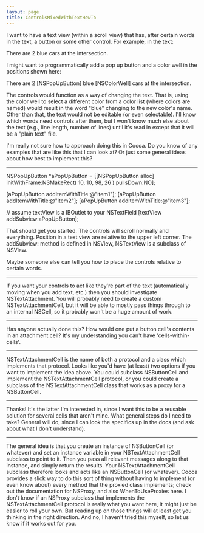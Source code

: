 ```yaml
---
layout: page
title: ControlsMixedWithTextHowTo
---
```




I want to have a text view (within a scroll view) that has, after certain words in the text, a button or some other control. For example, in the text:

    
There are 2 blue cars at the intersection.


I might want to programmatically add a pop up button and a color well in the positions shown here:
    
There are 2 [NSPopUpButton] blue [NSColorWell] cars at the intersection.


The controls would function as a way of changing the text. That is, using the color well to select a different color from a color list (where colors are named) would result in the word "blue" changing to the new color's name. Other than that, the text would not be editable (or even selectable). I'll know which words need controls after them, but I won't know much else about the text (e.g., line length, number of lines) until it's read in except that it will be a "plain text" file.

I'm really not sure how to approach doing this in Cocoa. Do you know of any examples that are like this that I can look at? Or just some general ideas about how best to implement this?

----

    
NSPopUpButton *aPopUpButton = [[NSPopUpButton alloc] 
     initWithFrame:NSMakeRect( 10, 10, 98, 26 )
     pullsDown:NO];
	
[aPopUpButton addItemWithTitle:@"item1"];
[aPopUpButton addItemWithTitle:@"item2"];
[aPopUpButton addItemWithTitle:@"item3"];

// assume textView is a IBOutlet to your NSTextField
[textView addSubview:aPopUpButton];


That should get you started.  The controls will scroll normally and everything. Position in a text view are relative to the upper left corner. The addSubview: method is defined in NSView, NSTextView is a subclass of NSView.

Maybe someone else can tell you how to place the controls relative to certain words.

----

If you want your controls to act like they're part of the text (automatically moving when you add text, etc.) then you should investigate NSTextAttachment. You will probably need to create a custom NSTextAttachmentCell, but it will be able to mostly pass things through to an internal NSCell, so it probably won't be a huge amount of work.

----
Has anyone actually done this? How would one put a button cell's contents in an attachment cell? It's my understanding you can't have 'cells-within-cells'.

----

NSTextAttachmentCell is the name of both a protocol and a class which implements that protocol. Looks like you'd have (at least) two options if you want to implement the idea above. You could subclass NSButtonCell and implement the NSTextAttachmentCell protocol, or you could create a subclass of the NSTextAttachmentCell class that works as a proxy for a NSButtonCell.

----

Thanks! It's the latter I'm interested in, since I want this to be a reusable solution for several cells that aren't mine. What general steps do I need to take? General will do, since I can look the specifics up in the docs (and ask about what I don't understand).

----

The general idea is that you create an instance of NSButtonCell (or whatever) and set an instance variable in your NSTextAttachmentCell subclass to point to it. Then you pass all relevant messages along to that instance, and simply return the results. Your NSTextAttachmentCell subclass therefore looks and acts like an NSButtonCell (or whatever). Cocoa provides a slick way to do this sort of thing without having to implement (or even know about) every method that the proxied class implements; check out the documentation for NSProxy, and also WhenToUseProxies here. I don't know if an NSProxy subclass that implements the NSTextAttachmentCell protocol is really what you want here, it might just be easier to roll your own. But reading up on those things will at least get you thinking in the right direction. And no, I haven't tried this myself, so let us know if it works out for you.

